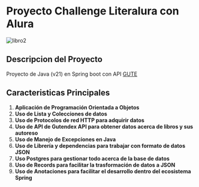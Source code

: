 # Proyecto Challenge Literalura con Alura

![libro2](https://github.com/user-attachments/assets/268e14d0-f393-43dc-93df-c52655061494)


## Descripcion del Proyecto

Proyecto de Java  (v21) en Spring boot con API [GUTE](https://gutendex.com/)


## Caracteristicas Principales

1. **Aplicación de Programación Orientada a Objetos**
2. **Uso de Lista y Colecciones de datos**
3. **Uso de Protocolos de red HTTP para adquirir datos**
4. **Uso de API de Gutendex API para obtener datos acerca de libros y sus autoreso**
5. **Uso de Manejo de Excepciones en Java**
6. **Uso de Librería y dependencias para trabajar con formato de datos JSON**
7. **Uso Postgres para gestionar todo acerca de la base de datos**
8. **Uso de Records para facilitar la trasformación de datos a JSON**
9. **Uso de Anotaciones para facilitar el desarrollo dentro del ecosistema Spring**
